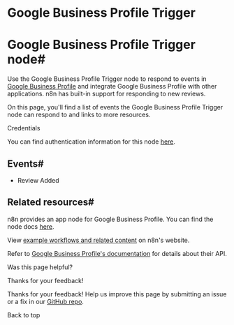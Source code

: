 # Google Business Profile Trigger

[ ](https://github.com/n8n-io/n8n-docs/edit/main/docs/integrations/builtin/trigger-nodes/n8n-nodes-base.googlebusinessprofiletrigger.md "Edit this page")

# Google Business Profile Trigger node#

Use the Google Business Profile Trigger node to respond to events in [Google Business Profile](https://www.google.com/business/) and integrate Google Business Profile with other applications. n8n has built-in support for responding to new reviews.

On this page, you'll find a list of events the Google Business Profile Trigger node can respond to and links to more resources.

Credentials

You can find authentication information for this node [here](../../credentials/google/).

## Events#

  * Review Added



## Related resources#

n8n provides an app node for Google Business Profile. You can find the node docs [here](../../app-nodes/n8n-nodes-base.googlebusinessprofile/).

View [example workflows and related content](https://n8n.io/integrations/google-business-profile-trigger/) on n8n's website.

Refer to [Google Business Profile's documentation](https://developers.google.com/my-business/reference/rest) for details about their API.

Was this page helpful? 

Thanks for your feedback! 

Thanks for your feedback! Help us improve this page by submitting an issue or a fix in our [GitHub repo](https://github.com/n8n-io/n8n-docs). 

Back to top 
